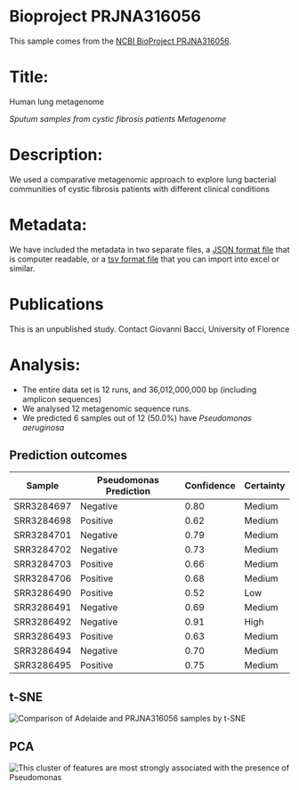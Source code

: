 # Bioproject PRJNA316056

This sample comes from the [NCBI BioProject PRJNA316056](https://www.ncbi.nlm.nih.gov/bioproject/?term=PRJNA316056).

# Title:

Human lung metagenome

_Sputum samples from cystic fibrosis patients Metagenome_

# Description:
We used a comparative metagenomic approach to explore lung bacterial communities of cystic fibrosis patients with different clinical conditions

# Metadata:
We have included the metadata in two separate files, a [JSON format file](PRJNA316056.metadata.json.gz) that is computer readable, or a [tsv format file](PRJNA316056.metadata.tsv.gz) that you can import into excel or similar.

# Publications

This is an unpublished study. Contact Giovanni Bacci, University of Florence

# Analysis:


- The entire data set is 12 runs, and 36,012,000,000 bp (including amplicon sequences)
- We analysed 12 metagenomic sequence runs.
- We predicted 6 samples out of 12 (50.0%) have _Pseudomonas aeruginosa_


## Prediction outcomes

Sample | Pseudomonas Prediction | Confidence | Certainty
 --- | --- | --- | ---
SRR3284697 | Negative | 0.80 | Medium
SRR3284698 | Positive | 0.62 | Medium
SRR3284701 | Negative | 0.79 | Medium
SRR3284702 | Negative | 0.73 | Medium
SRR3284703 | Positive | 0.66 | Medium
SRR3284706 | Positive | 0.68 | Medium
SRR3286490 | Positive | 0.52 | Low
SRR3286491 | Negative | 0.69 | Medium
SRR3286492 | Negative | 0.91 | High
SRR3286493 | Positive | 0.63 | Medium
SRR3286494 | Negative | 0.70 | Medium
SRR3286495 | Positive | 0.75 | Medium


## t-SNE
![Comparison of Adelaide and PRJNA316056 samples by t-SNE](img/PRJNA316056_Pseudomonas_tSNE.png 'Fig. t-SNE of all the analysed sequence data coloured by whether Pseudomonas is predicted')


## PCA
![This cluster of features are most strongly associated with the presence of Pseudomonas](img/PRJNA316056_Pseudomonas_PCA.png 'Fig. PCA of the cluster of features most strongly associated with Pseudomonas colonization in PRJNA316056')


